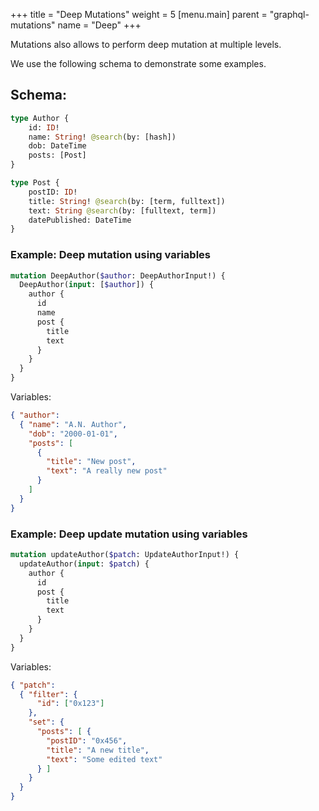 +++
title = "Deep Mutations"
weight = 5
[menu.main]
    parent = "graphql-mutations"
    name = "Deep"
+++

Mutations also allows to perform deep mutation at multiple levels.

We use the following schema to demonstrate some examples.

## **Schema**:
```graphql
type Author {
	id: ID!
	name: String! @search(by: [hash])
	dob: DateTime
	posts: [Post]
}

type Post {
	postID: ID!
	title: String! @search(by: [term, fulltext])
	text: String @search(by: [fulltext, term])
	datePublished: DateTime
}
```

### **Example**: Deep mutation using variables
```graphql
mutation DeepAuthor($author: DeepAuthorInput!) {
  DeepAuthor(input: [$author]) {
    author {
      id
      name
      post {
        title
        text
      }
    }
  }
}
```
Variables:
```json
{ "author":
  { "name": "A.N. Author",
    "dob": "2000-01-01",
    "posts": [
      {
        "title": "New post",
        "text": "A really new post"
      }
    ]
  }
}
```

### **Example**: Deep update mutation using variables
```graphql
mutation updateAuthor($patch: UpdateAuthorInput!) {
  updateAuthor(input: $patch) {
    author {
      id
      post {
        title
        text
      }
    }
  }
}
```
Variables:
```json
{ "patch":
  { "filter": {
      "id": ["0x123"]
    },
    "set": {
      "posts": [ {
        "postID": "0x456",
        "title": "A new title",
        "text": "Some edited text"
      } ]
    }
  }
}
```
